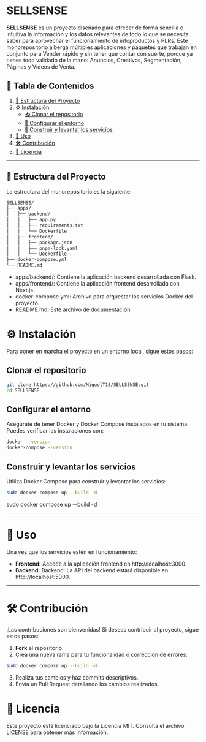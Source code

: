 # SELLSENSE

**SELLSENSE** es un proyecto diseñado para ofrecer de forma sencilla e intuitiva la información y los datos relevantes de todo lo que se necesita saber para aprovechar el funcionamiento de infoproductos y PLRs. Este monorepositorio alberga múltiples aplicaciones y paquetes que trabajan en conjunto para Vender rápido y sin tener que contar con suerte, porque ya tienes todo validado de la mano: Anuncios, Creativos, Segmentación, Páginas y Videos de Venta.

## 📌 Tabla de Contenidos

1. [📂 Estructura del Proyecto](#-estructura-del-proyecto)
2. [⚙️ Instalación](#️-instalación)
   - [📥 Clonar el repositorio](#clonar-el-repositorio)
   - [🔧 Configurar el entorno](#configurar-el-entorno)
   - [🚀 Construir y levantar los servicios](#construir-y-levantar-los-servicios)
3. [🚀 Uso](#-uso)
4. [🛠️ Contribución](#️-contribución)
5. [📜 Licencia](#-licencia)

---

## 📂 Estructura del Proyecto

La estructura del monorepositorio es la siguiente:

```bash
SELLSENSE/
├── apps/
│   ├── backend/
│   │   ├── app.py
│   │   ├── requirements.txt
│   │   └── Dockerfile
│   ├── frontend/
│   │   ├── package.json
│   │   ├── pnpm-lock.yaml
│   │   └── Dockerfile
├── docker-compose.yml
└── README.md
```

- apps/backend/: Contiene la aplicación backend desarrollada con Flask.
- apps/frontend/: Contiene la aplicación frontend desarrollada con Next.js.
- docker-compose.yml: Archivo para orquestar los servicios Docker del proyecto.
- README.md: Este archivo de documentación.

# ⚙️ Instalación

Para poner en marcha el proyecto en un entorno local, sigue estos pasos:

## Clonar el repositorio

```bash
git clone https://github.com/MiguelT18/SELLSENSE.git
cd SELLSENSE
```

## Configurar el entorno

Asegúrate de tener Docker y Docker Compose instalados en tu sistema. Puedes verificar las instalaciones con:

```bash
docker --version
docker-compose --version
```

## Construir y levantar los servicios

Utiliza Docker Compose para construir y levantar los servicios:

```bash
sudo docker compose up --build -d
```

sudo docker compose up --build -d

---

# 🚀 Uso

Una vez que los servicios estén en funcionamiento:

- **Frontend:** Accede a la aplicación frontend en http://localhost:3000.
- **Backend:** Backend: La API del backend estará disponible en http://localhost:5000.

---

# 🛠️ Contribución

¡Las contribuciones son bienvenidas! Si deseas contribuir al proyecto, sigue estos pasos:

1. **Fork** el repositorio.
2. Crea una nueva rama para tu funcionalidad o corrección de errores:

```bash
sudo docker compose up --build -d
```

3. Realiza tus cambios y haz commits descriptivos.
4. Envía un Pull Request detallando los cambios realizados.

# 📄 Licencia

Este proyecto está licenciado bajo la Licencia MIT. Consulta el archivo LICENSE para obtener más información.
